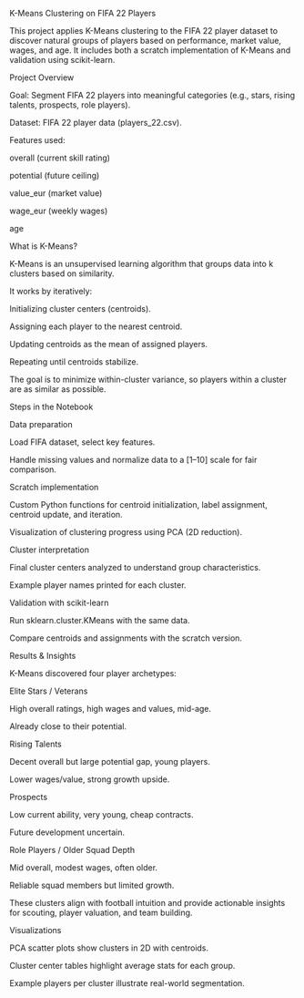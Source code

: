 K-Means Clustering on FIFA 22 Players

This project applies K-Means clustering to the FIFA 22 player dataset to discover natural groups of players based on performance, market value, wages, and age. It includes both a scratch implementation of K-Means and validation using scikit-learn.

Project Overview

Goal: Segment FIFA 22 players into meaningful categories (e.g., stars, rising talents, prospects, role players).

Dataset: FIFA 22 player data (players_22.csv).

Features used:

overall (current skill rating)

potential (future ceiling)

value_eur (market value)

wage_eur (weekly wages)

age

What is K-Means?

K-Means is an unsupervised learning algorithm that groups data into k clusters based on similarity.

It works by iteratively:

Initializing cluster centers (centroids).

Assigning each player to the nearest centroid.

Updating centroids as the mean of assigned players.

Repeating until centroids stabilize.

The goal is to minimize within-cluster variance, so players within a cluster are as similar as possible.

Steps in the Notebook

Data preparation

Load FIFA dataset, select key features.

Handle missing values and normalize data to a [1–10] scale for fair comparison.

Scratch implementation

Custom Python functions for centroid initialization, label assignment, centroid update, and iteration.

Visualization of clustering progress using PCA (2D reduction).

Cluster interpretation

Final cluster centers analyzed to understand group characteristics.

Example player names printed for each cluster.

Validation with scikit-learn

Run sklearn.cluster.KMeans with the same data.

Compare centroids and assignments with the scratch version.

Results & Insights

K-Means discovered four player archetypes:

Elite Stars / Veterans

High overall ratings, high wages and values, mid-age.

Already close to their potential.

Rising Talents

Decent overall but large potential gap, young players.

Lower wages/value, strong growth upside.

Prospects

Low current ability, very young, cheap contracts.

Future development uncertain.

Role Players / Older Squad Depth

Mid overall, modest wages, often older.

Reliable squad members but limited growth.

These clusters align with football intuition and provide actionable insights for scouting, player valuation, and team building.

Visualizations

PCA scatter plots show clusters in 2D with centroids.

Cluster center tables highlight average stats for each group.

Example players per cluster illustrate real-world segmentation.
